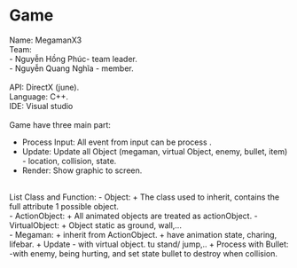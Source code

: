 # Game

Name: MegamanX3 <br>
Team:<br>
      - Nguyễn Hồng Phúc- team leader.<br>
      - Nguyễn Quang Nghĩa - member.<br>
<br>
API: DirectX (june).<br>
Language: C++.<br>
IDE: Visual studio<br>
<br>
Game have three main part:
- Process Input: All event from input can be process .
- Update: Update all Object (megaman, virtual Object, enemy, bullet, item) - location, collision, state.
- Render: Show graphic to screen.
<br>
List Class and Function:
- Object:
+ The class used to inherit, contains the full attribute 1 possible object.
<br>
-  ActionObject:
+ All animated objects are treated as actionObject.
- VirtualObject:
+ Object static as ground, wall,...
<br>
- Megaman:
+ inherit from ActionObject.
+ have animation state, charing, lifebar.
+ Update - with virtual object. tu stand/ jump,..
+ Process with Bullet: -with enemy, being hurting, and set state bullet to destroy when collision.
